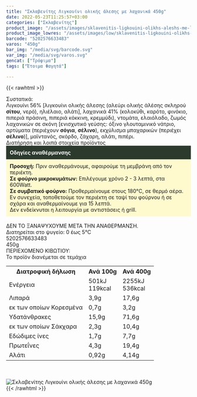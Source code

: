 ```yaml
---
title: "Σκλαβενίτης Λιγκουίνι ολικής άλεσης με λαχανικά 450g"
date: 2022-05-23T11:25:57+03:00
categories: ["Σκλαβενίτης"]
product_image: "/assets/images/sklavenitis-ligkouini-olikhs-aleshs-me-laxanika-450g.jpg"
product_image_lowres: "/assets/images/low/sklavenitis-ligkouini-olikhs-aleshs-me-laxanika-450g.jpg"
barcode: "5202576633483"
varos: "450g"
bar_img: "/media/svg/barcode.svg"
var_img: "/media/svg/varos.svg"
gencat: ["Τρόφιμα"]
tags: ["Έτοιμα Φαγητά"]

---
```

{{< rawhtml >}}

<div class="sload540"><div class="product"><div id="sistatika">Συστατικά:</div><div class="alltext">Λιγκουίνι 56% [λιγκουίνι ολικής άλεσης (αλεύρι ολικής άλέσης σκληρού <b>σίτου</b>, νερό), ηλιέλαιο, αλάτι], λαχανικά 41% (κολοκύθι, καρότο, φινόκιο, πιπεριά πράσινη, πιπεριά κόκκινη, κρεμμύδι), ντομάτα, ελαιόλαδο, ζωμός λαχανικών σε σκόνη [ενισχυτικό γεύσης: όξινο γλουταμινικό νάτριο, αρτύματα (περιέχουν <b>σόγια</b>, <b>σέλινο</b>), εκχύλισμα μπαχαρικών (περιέχει <b>σέλινο</b>)], μαϊντανός, σκόρδο, ζάχαρη, αλάτι, πιπέρι.</div><div id="loipa">Διατήρηση και λοιπά στοιχεία προϊόντος</div><div class="alltext"><div style="background:#2b3a2d;padding:10px;color:#fff"><b>Οδηγίες αναθέρμανσης</b></div><div style="background:#ffface;padding:10px;"><b>Προσοχή:</b> Πριν αναθερμάνουμε, αφαιρούμε τη μεμβράνη από τον περιέκτη.<br><b>Σε φούρνο μικροκυμάτων:</b> Επιλέγουμε χρόνο 2 - 3 λεπτά, στα 600Watt.<br><b>Σε συμβατικό φούρνο:</b> Προθερμαίνουμε στους 180°C, σε θερμό αέρα. Εν συνεχεία, τοποθετούμε τον περιέκτη σε ταψί του φούρνου ή σε σχάρα και αναθερμαίνουμε για 15 λεπτά.<br>Δεν ενδείκνυται η λειτουργία με αντιστάσεις ή grill.</div><br>ΔΕΝ ΤΟ ΞΑΝΑΨΥΧΟΥΜΕ ΜΕΤΑ ΤΗΝ ΑΝΑΘΕΡΜΑΝΣΗ.<br>Διατηρείται στο ψυγείο: 0 έως 5°C<br></div><div id="barcode"><div id="barimage1"></div><span id="bartext">5202576633483</span></div><div id="varos"><div id="varosimage1"></div><span id="varostext">450g</span></div><div id="kivotio">ΠΕΡΙΕΧΟΜΕΝΟ ΚΙΒΩΤΙΟΥ:<br>Το προϊόν διανέμεται σε τεμάχια</div><div class="tabout"><table id="diatable"><tbody><tr><th>Διατροφική δήλωση</th><th>Ανά 100g</th><th>Ανά 400g</th></tr><tr><td class="texr2">Ενέργεια</td><td class="texr">501kJ<br>119kcal</td><td class="texr">2255kJ<br>536kcal</td></tr><tr><td class="texr2">Λιπαρά</td><td class="texr">3,9g</td><td class="texr">17,6g</td></tr><tr><td class="gray">εκ των οποίων Κορεσµένα</td><td class="gray2">0,7g</td><td class="gray2">3,2g</td></tr><tr><td class="texr2">Yδατάνθρακες</td><td class="texr">15,9g</td><td class="texr">71,6g</td></tr><tr><td class="gray">εκ των οποίων Σάκχαρα</td><td class="gray2">2,3g</td><td class="gray2">10,4g</td></tr><tr><td class="texr2">Eδώδιμες ίνες</td><td class="texr">1,7g</td><td class="texr">7,7g</td></tr><tr><td class="texr2">Πρωτεΐνες</td><td class="texr">4,3g</td><td class="texr">19,4g</td></tr><tr><td class="texr2">Αλάτι</td><td class="texr">0,92g</td><td class="texr">4,14g</td></tr></tbody></table></div><br><br><div class="pimg"><img alt="Σκλαβενίτης Λιγκουίνι ολικής άλεσης με λαχανικά 450g" title="Σκλαβενίτης Λιγκουίνι ολικής άλεσης με λαχανικά 450g" src="/assets/images/sklavenitis-ligkouini-olikhs-aleshs-me-laxanika-450g.jpg"></div></div></div>
{{< /rawhtml >}}


